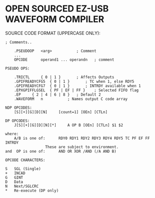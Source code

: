 OPEN SOURCED EZ-USB WAVEFORM COMPILER
=====================================

SOURCE CODE FORMAT (UPPERCASE ONLY):

    ; Comments..
    
     	.PSEUDOOP	<arg>			; Comment
     	...
    	OPCODE		operand1 ... operandn  	; comment
    
    PSEUDO OPS:
    
    	.TRICTL		{ 0 | 1 }		; Affects Outputs
    	.GPIFREADYCFG5	{ 0 | 1 }		; TC when 1, else RDY5
    	.GPIFREADYCFG7	{ 0 | 1 }		; INTRDY available when 1
    	.EPXGPIFFLGSEL	{ PF | EF | FF }	; Selected FIFO flag
    	.EP		{ 2 | 4 | 6 | 8 }	; Default 2
    	.WAVEFORM	n			; Names output C code array
    
    NDP OPCODES:
    	[S][+][G][D][N]   	[count=1] [OEn] [CTLn]
    
    DP OPCODES:
    	J[S][+][G][D][N][*]   	A OP B [OEn] [CTLn] $1 $2

    where:
    	A/B is one of:		RDY0 RDY1 RDY2 RDY3 RDY4 RDY5 TC PF EF FF INTRDY
    				  These are subject to environment.
    and  OP is one of:		AND OR XOR /AND (/A AND B)
    
    OPCODE CHARACTERS:

	S	SGL (Single)
	+	INCAD
	G	GINT
	D	Data
	N	Next/SGLCRC
	*	Re-execute (DP only)
